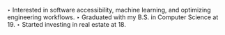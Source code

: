 ‣ Interested in software accessibility, machine learning, and optimizing engineering workflows.
‣ Graduated with my B.S. in Computer Science at 19.
‣ Started investing in real estate at 18.
